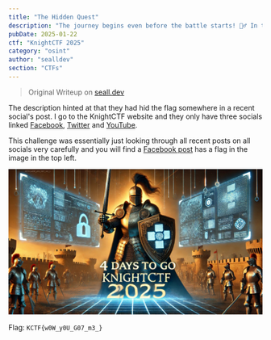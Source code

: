 ```yaml
---
title: "The Hidden Quest"
description: "The journey begins even before the battle starts! 🕵️‍♂️ In the world of knights and hackers, not everything is as it seems. Somewhere in our recent posts, a secret lies hidden, waiting to be discovered. 🕵️‍♂️ Look closer, think sharper, and let your curiosity guide you. The answer is out there – will you find it? 🛡️ Flag Format : KCTF{s0mething_here}"
pubDate: 2025-01-22
ctf: "KnightCTF 2025"
category: "osint"
author: "sealldev"
section: "CTFs"
---
```


> Original Writeup on [seall.dev](https://seall.dev/posts/knightctf2025#the-hidden-quest)

The description hinted at that they had hid the flag somewhere in a recent social's post. I go to the KnightCTF website and they only have three socials linked [Facebook](https://www.facebook.com/kn16h75qu4d), [Twitter](https://twitter.com/kn16h75qu4d) and [YouTube](https://www.youtube.com/knightsquad).

This challenge was essentially just looking through all recent posts on all socials very carefully and you will find a [Facebook post](https://www.facebook.com/photo/?fbid=603615618984074&set=ecnf.100080069238184) has a flag in the image in the top left.

![osintimage.png](images/25-knight/osintimage.png)

Flag: `KCTF{w0W_y0U_G07_m3_}`

